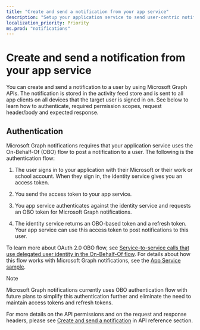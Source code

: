 ```yaml
---
title: "Create and send a notification from your app service"
description: "Setup your application service to send user-centric notifications to various clients via the Microsoft Graph. "
localization_priority: Priority
ms.prod: "notifications"
---
```



# Create and send a notification from your app service

You can create and send a notification to a user by using Microsoft Graph APIs. The notification is stored in the activity feed store and is sent to all app clients on all devices that the target user is signed in on. See below to learn how to authenticate, required permission scopes, request header/body and expected response.

## Authentication

Microsoft Graph notifications requires that your application service uses the On-Behalf-Of (OBO) flow to post a notification to a user. The following is the authentication flow:

1.  The user signs in to your application with their Microsoft or their work or school account. When they sign in, the identity service gives you an access token.

2.  You send the access token to your app service.

3.  You app service authenticates against the identity service and requests an OBO token for Microsoft Graph notifications.

4.  The identity service returns an OBO-based token and a refresh token. Your app service can use this access token to post notifications to this user.

To learn more about OAuth 2.0 OBO flow, see [Service-to-service calls that use delegated user identity in the On-Behalf-Of flow](https://docs.microsoft.com/en-us/azure/active-directory/develop/v1-oauth2-on-behalf-of-flow). For details about how this flow works with Microsoft Graph notifications, see the [App Service sample](https://aka.ms/gnsample-appservice).

> [!NOTE]
> Microsoft Graph notifications currently uses OBO authentication flow with future plans to simplify this authentication further and eliminate the need to maintain access tokens and refresh tokens.

For more details on the API permissions and on the request and response headers, please see [Create and send a notification](/graph/api/notifications-post) in API reference section. 
